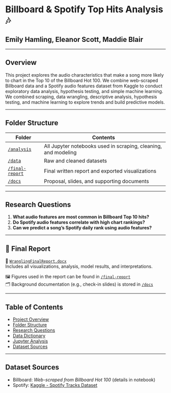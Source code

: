 # Billboard & Spotify Top Hits Analysis 🎶

## Emily Hamling, Eleanor Scott, Maddie Blair
---

## Overview

This project explores the audio characteristics that make a song more likely to chart in the Top 10 of the Billboard Hot 100. We combine web-scraped Billboard data and a Spotify audio features dataset from Kaggle to conduct exploratory data analysis, hypothesis testing, and simple machine learning. We combined scraping, data wrangling, descriptive analysis, hypothesis testing, and machine learning to explore trends and build predictive models.


---

## Folder Structure

| Folder | Contents |
|--------|----------|
| [`/analysis`](./analysis) | All Jupyter notebooks used in scraping, cleaning, and modeling |
| [`/data`](./data) | Raw and cleaned datasets |
| [`/final-report`](./final-report) | Final written report and exported visualizations |
| [`/docs`](./docs) | Proposal, slides, and supporting documents |

---
## Research Questions

1. **What audio features are most common in Billboard Top 10 hits?**
2. **Do Spotify audio features correlate with high chart rankings?**
3. **Can we predict a song’s Spotify daily rank using audio features?**

---
## 📄 Final Report

📎 [`WranglingFinalReport.docx`](./final-report/WranglingFinalReport.docx)  
Includes all visualizations, analysis, model results, and interpretations.

🖼 Figures used in the report can be found in [`/final-report`](./final-report)  
🗂 Background documentation (e.g., check-in slides) is stored in [`/docs`](./docs)

---

## Table of Contents

- [Project Overview](#overview)
- [Folder Structure](#-folder-structure)
- [Research Questions](#-research-questions)
- [Data Dictionary](docs/data_dictionary.md)
- [Jupyter Analysis](analysis/ProjectProposal.ipynb)
- [Dataset Sources](docs/sources.md)

---

## Dataset Sources

- Billboard: *Web-scraped from Billboard Hot 100* (details in notebook)
- Spotify: [Kaggle - Spotify Tracks Dataset](https://www.kaggle.com/datasets/rodolfofigueroa/spotify-12m-songs)
